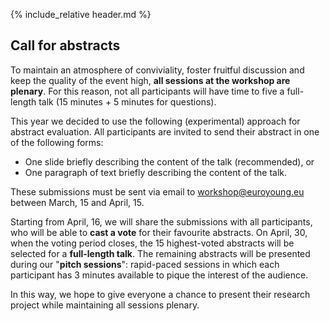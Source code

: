 {% include_relative header.md %}

## Call for abstracts

To maintain an atmosphere of conviviality, foster fruitful discussion and keep the quality of the event high, **all sessions at the workshop are plenary**.
For this reason, not all participants will have time to five a full-length talk (15 minutes + 5 minutes for questions).

This year we decided to use the following (experimental) approach for abstract evaluation.
All participants are invited to send their abstract in one of the following forms:
* One slide briefly describing the content of the talk (recommended), or
* One paragraph of text briefly describing the content of the talk.

These submissions must be sent via email to [workshop@euroyoung.eu](mailto:workshop@euroyoung.eu) between March, 15 and April, 15.

Starting from April, 16, we will share the submissions with all participants, who will be able to **cast a vote** for their favourite abstracts.
On April, 30, when the voting period closes, the 15 highest-voted abstracts will be selected for a **full-length talk**.
The remaining abstracts will be presented during our "**pitch sessions**": rapid-paced sessions in which each participant has 3 minutes available to pique the interest of the audience.

In this way, we hope to give everyone a chance to present their research project while maintaining all sessions plenary.